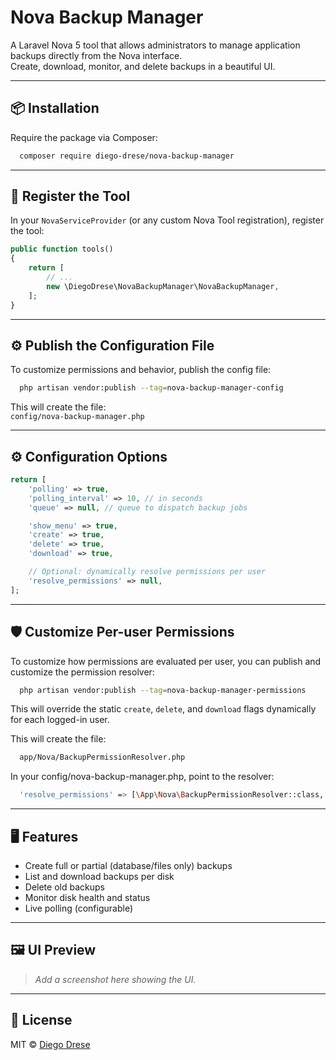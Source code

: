 # Nova Backup Manager

A Laravel Nova 5 tool that allows administrators to manage application backups directly from the Nova interface.  
Create, download, monitor, and delete backups in a beautiful UI.

---

## 📦 Installation

Require the package via Composer:

```bash
  composer require diego-drese/nova-backup-manager
```

---

## 🔧 Register the Tool

In your `NovaServiceProvider` (or any custom Nova Tool registration), register the tool:

```php
public function tools()
{
    return [
        // ...
        new \DiegoDrese\NovaBackupManager\NovaBackupManager,
    ];
}
```

---

## ⚙️ Publish the Configuration File

To customize permissions and behavior, publish the config file:

```bash
  php artisan vendor:publish --tag=nova-backup-manager-config
```

This will create the file:  
`config/nova-backup-manager.php`

---

## ⚙️ Configuration Options

```php
return [
    'polling' => true,
    'polling_interval' => 10, // in seconds
    'queue' => null, // queue to dispatch backup jobs

    'show_menu' => true,
    'create' => true,
    'delete' => true,
    'download' => true,

    // Optional: dynamically resolve permissions per user
    'resolve_permissions' => null,
];
```

---

## 🛡️ Customize Per-user Permissions

To customize how permissions are evaluated per user, you can publish and customize the permission resolver:

```bash
  php artisan vendor:publish --tag=nova-backup-manager-permissions
```

This will override the static `create`, `delete`, and `download` flags dynamically for each logged-in user.

This will create the file:
```bash
  app/Nova/BackupPermissionResolver.php
```
In your config/nova-backup-manager.php, point to the resolver:
```bash
  'resolve_permissions' => [\App\Nova\BackupPermissionResolver::class, 'resolve'],
```

---

## 🖥️ Features

- Create full or partial (database/files only) backups
- List and download backups per disk
- Delete old backups
- Monitor disk health and status
- Live polling (configurable)

---

## 🖼️ UI Preview

> _Add a screenshot here showing the UI._

---

## 📜 License

MIT © [Diego Drese](https://github.com/diego-drese)

